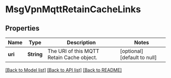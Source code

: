 # MsgVpnMqttRetainCacheLinks

## Properties
Name | Type | Description | Notes
------------ | ------------- | ------------- | -------------
**uri** | **String** | The URI of this MQTT Retain Cache object. | [optional] [default to null]

[[Back to Model list]](../README.md#documentation-for-models) [[Back to API list]](../README.md#documentation-for-api-endpoints) [[Back to README]](../README.md)


